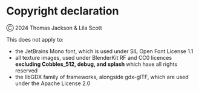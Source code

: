 # Copyright declaration
Ⓒ 2024 Thomas Jackson & Lila Scott 

This does not apply to:
- the JetBrains Mono font, which is used under SIL Open Font License 1.1
- all texture images, used under BlenderKit RF and CC0 licences **excluding Cobbles_512, debug, and splash** which have all rights reserved
- the libGDX family of frameworks, alongside gdx-glTF, which are used under the Apache License 2.0
